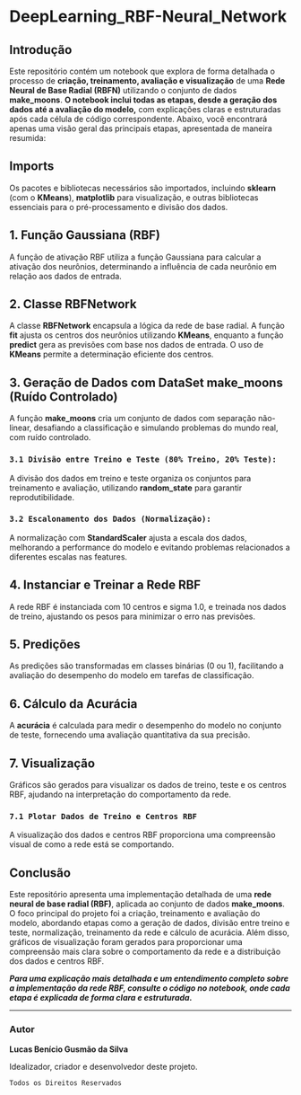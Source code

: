 # DeepLearning_RBF-Neural_Network

## Introdução

Este repositório contém um notebook que explora de forma detalhada o processo de **criação, treinamento, avaliação e visualização** de uma **Rede Neural de Base Radial (RBFN)** utilizando o conjunto de dados **make_moons**. **O notebook inclui todas as etapas, desde a geração dos dados até a avaliação do modelo,** com explicações claras e estruturadas após cada célula de código correspondente. Abaixo, você encontrará apenas uma visão geral das principais etapas, apresentada de maneira resumida:

## Imports

Os pacotes e bibliotecas necessários são importados, incluindo **sklearn** (com o **KMeans**), **matplotlib** para visualização, e outras bibliotecas essenciais para o pré-processamento e divisão dos dados.

## 1. Função Gaussiana (RBF)

A função de ativação RBF utiliza a função Gaussiana para calcular a ativação dos neurônios, determinando a influência de cada neurônio em relação aos dados de entrada.

## 2. Classe RBFNetwork

A classe **RBFNetwork** encapsula a lógica da rede de base radial. A função **fit** ajusta os centros dos neurônios utilizando **KMeans**, enquanto a função **predict** gera as previsões com base nos dados de entrada. O uso de **KMeans** permite a determinação eficiente dos centros.

## 3. Geração de Dados com DataSet make_moons (Ruído Controlado)

A função **make_moons** cria um conjunto de dados com separação não-linear, desafiando a classificação e simulando problemas do mundo real, com ruído controlado.

### `3.1 Divisão entre Treino e Teste (80% Treino, 20% Teste):`
A divisão dos dados em treino e teste organiza os conjuntos para treinamento e avaliação, utilizando **random_state** para garantir reprodutibilidade.

### `3.2 Escalonamento dos Dados (Normalização):`
A normalização com **StandardScaler** ajusta a escala dos dados, melhorando a performance do modelo e evitando problemas relacionados a diferentes escalas nas features.

## 4. Instanciar e Treinar a Rede RBF

A rede RBF é instanciada com 10 centros e sigma 1.0, e treinada nos dados de treino, ajustando os pesos para minimizar o erro nas previsões.

## 5. Predições

As predições são transformadas em classes binárias (0 ou 1), facilitando a avaliação do desempenho do modelo em tarefas de classificação.

## 6. Cálculo da Acurácia

A **acurácia** é calculada para medir o desempenho do modelo no conjunto de teste, fornecendo uma avaliação quantitativa da sua precisão.

## 7. Visualização

Gráficos são gerados para visualizar os dados de treino, teste e os centros RBF, ajudando na interpretação do comportamento da rede.

### `7.1 Plotar Dados de Treino e Centros RBF`
A visualização dos dados e centros RBF proporciona uma compreensão visual de como a rede está se comportando.

## Conclusão

Este repositório apresenta uma implementação detalhada de uma **rede neural de base radial (RBF)**, aplicada ao conjunto de dados **make_moons**. O foco principal do projeto foi a criação, treinamento e avaliação do modelo, abordando etapas como a geração de dados, divisão entre treino e teste, normalização, treinamento da rede e cálculo de acurácia. Além disso, gráficos de visualização foram gerados para proporcionar uma compreensão mais clara sobre o comportamento da rede e a distribuição dos dados e centros RBF.

***Para uma explicação mais detalhada e um entendimento completo sobre a implementação da rede RBF, consulte o código no notebook, onde cada etapa é explicada de forma clara e estruturada.***

---

### Autor

**Lucas Benício Gusmão da Silva**

Idealizador, criador e desenvolvedor deste projeto.

``Todos os Direitos Reservados``
